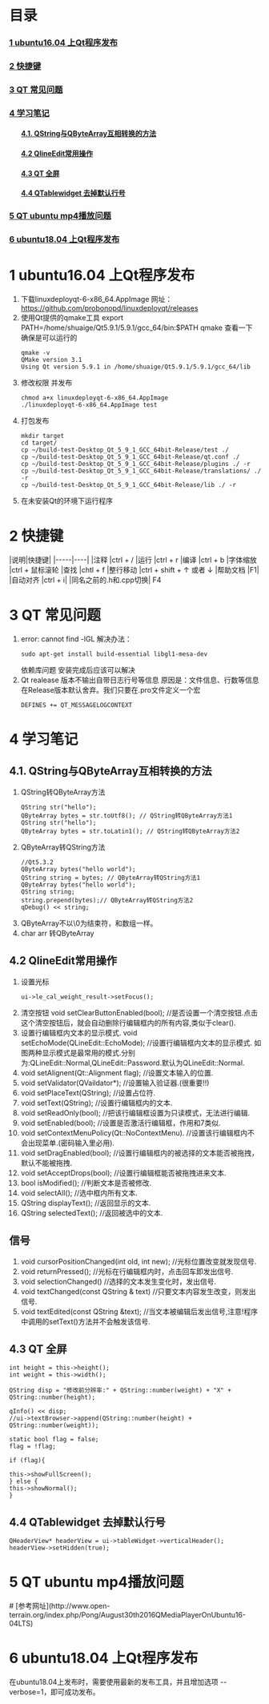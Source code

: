 # 目录
<h3><a href="#title1">1 ubuntu16.04 上Qt程序发布</a> </h3>
<h3><a href="#title2">2 快捷键</a> </h3>
<h3><a href="#title3">3 QT 常见问题</a> </h3>
<h3><a href="#title4">4 学习笔记</a> </h3>
		<h4><ul><a href="#title4.1">4.1. QString与QByteArray互相转换的方法</a> </h4>
		<h4><ul><a href="#title4.2">4.2 QlineEdit常用操作</a> </h4>
		<h4><ul><a href="#title4.3">4.3 QT 全屏</a> </h4>
		<h4><ul><a href="#title4.4">4.4 QTablewidget 去掉默认行号</a> </h4>
<h3><a href="#title5">5 QT ubuntu mp4播放问题</a> </h3>
<h3><a href="#title6">6 ubuntu18.04 上Qt程序发布</a> </h3>
<div STYLE="page-break-after: always;"></div>
 
 <h1 id="title1">1 ubuntu16.04 上Qt程序发布</h1>  

1. 下载linuxdeployqt-6-x86_64.AppImage 网址：
https://github.com/probonopd/linuxdeployqt/releases
2. 使用Qt提供的qmake工具
export PATH=/home/shuaige/Qt5.9.1/5.9.1/gcc_64/bin:$PATH
qmake 查看一下 确保是可以运行的
	```
	qmake -v
	QMake version 3.1
	Using Qt version 5.9.1 in /home/shuaige/Qt5.9.1/5.9.1/gcc_64/lib
	```
3. 修改权限 并发布
	```
	chmod a+x linuxdeployqt-6-x86_64.AppImage
	./linuxdeployqt-6-x86_64.AppImage test
	```
4. 打包发布
	```
	mkdir target
	cd target/
	cp ~/build-test-Desktop_Qt_5_9_1_GCC_64bit-Release/test ./
	cp ~/build-test-Desktop_Qt_5_9_1_GCC_64bit-Release/qt.conf ./
	cp ~/build-test-Desktop_Qt_5_9_1_GCC_64bit-Release/plugins ./ -r
	cp ~/build-test-Desktop_Qt_5_9_1_GCC_64bit-Release/translations/ ./ -r
	cp ~/build-test-Desktop_Qt_5_9_1_GCC_64bit-Release/lib ./ -r
	```
5. 在未安装Qt的环境下运行程序

 <h1 id="title2">2 快捷键</h1>  
 |说明|快捷键|
 |-----|----|
 |注释 |ctrl + /
|运行 |ctrl + r
|编译 |ctrl + b
|字体缩放 |ctrl + 鼠标滚轮
|查找 |chtl + f
|整行移动 |ctrl + shift +  &uarr; 或者 &darr;
|帮助文档 |F1|
|自动对齐 |ctrl + i|
|同名之前的.h和.cpp切换| F4
 
 <h1 id="title3">3 QT 常见问题</h1>  
 
1.  error: cannot find -lGL
	解决办法：
	```
	sudo apt-get install build-essential libgl1-mesa-dev
	```
	 依赖库问题 安装完成后应该可以解决
2. Qt realease 版本不输出自带日志行号等信息
	原因是：文件信息、行数等信息在Release版本默认舍弃。我们只要在.pro文件定义一个宏
	```
	DEFINES += QT_MESSAGELOGCONTEXT
	```
 <h1 id="title4">4 学习笔记</h1>  
 
 <h2 id="title4.1">4.1. QString与QByteArray互相转换的方法</h2>  		

1. QString转QByteArray方法
	```
	QString str("hello");
	QByteArray bytes = str.toUtf8(); // QString转QByteArray方法1
	QString str("hello");
	QByteArray bytes = str.toLatin1(); // QString转QByteArray方法2
	```
2. QByteArray转QString方法
	```
	//Qt5.3.2
	QByteArray bytes("hello world");
	QString string = bytes; // QByteArray转QString方法1
	QByteArray bytes("hello world");
	QString string;
	string.prepend(bytes);// QByteArray转QString方法2
	qDebug() << string;
	```
3. QByteArray不以\0为结束符，和数组一样。
4. char arr 转QByteArray

 <h2 id="title4.2">4.2 QlineEdit常用操作</h2>  	
 
1. 设置光标
	```
	ui->le_cal_weight_result->setFocus();
	```
2. 清空按钮
void setClearButtonEnabled(bool); //是否设置一个清空按钮.点击这个清空按钮后，就会自动删除行编辑框内的所有内容,类似于clear().
3. 设置行编辑框内文本的显示模式.
void setEchoMode(QLineEdit::EchoMode); //设置行编辑框内文本的显示模式.
如图两种显示模式是最常用的模式.分别为:QLineEdit::Normal,QLineEdit::Password.默认为QLineEdit::Normal.
4. void setAlignent(Qt::Alignment flag); //设置文本输入的位置.
5. void setValidator(QVaildator*); //设置输入验证器.(很重要!!)
6. void setPlaceText(QString); //设置占位符.
7. void setText(QString); //设置行编辑框内的文本.
8. void setReadOnly(bool); //把该行编辑框设置为只读模式，无法进行编辑.
9. void setEnabled(bool); //设置是否激活行编辑框，作用和7类似.
10. void setContextMenuPolicy(Qt::NoContextMenu). //设置该行编辑框内不会出现菜单.(密码输入里必用).
11. void setDragEnabled(bool); //设置行编辑框内的被选择的文本能否被拖拽，默认不能被拖拽.
12. void setAcceptDrops(bool); //设置行编辑框能否被拖拽进来文本.
13. bool isModified(); //判断文本是否被修改.
14. void selectAll(); //选中框内所有文本.
15. QString displayText(); //返回显示的文本.
16. QString selectedText(); //返回被选中的文本.

## 信号
1. void cursorPositionChanged(int old, int new); //光标位置改变就发现信号.
2. void returnPressed(); //光标在行编辑框内时，点击回车即发出信号.
3. void selectionChanged() //选择的文本发生变化时，发出信号.
4. void textChanged(const QString & text) //只要文本内容发生改变，则发出信号.
5. void textEdited(const QString &text); //当文本被编辑后发出信号,注意!程序中调用的setText()方法并不会触发该信号.


 <h2 id="title4.3">4.3 QT 全屏</h2>  

```
int height = this->height();
int weight = this->width();

QString disp = "修改前分辨率:" + QString::number(weight) + "X" + QString::number(height);

qInfo() << disp;
//ui->textBrowser->append(QString::number(height) + QString::number(weight));

static bool flag = false;
flag = !flag;

if (flag){

this->showFullScreen();
} else {
this->showNormal();
}
```
 <h2 id="title4.4">4.4 QTablewidget 去掉默认行号</h2>  

```
QHeaderView* headerView = ui->tableWidget->verticalHeader();
headerView->setHidden(true);
```
 
 <h1 id="title5">5 QT ubuntu mp4播放问题</h1>  
# 
[参考网址](http://www.open-terrain.org/index.php/Pong/August30th2016QMediaPlayerOnUbuntu16-04LTS)
 
 <h1 id="title6">6 ubuntu18.04 上Qt程序发布</h1>  

在ubuntu18.04上发布时，需要使用最新的发布工具，并且增加选项
--verbose=1，即可成功发布。
 

<!--stackedit_data:
eyJoaXN0b3J5IjpbLTE3NjQ1MTAyMzAsLTE0MjU3NzIyMzMsMj
AyNDI2MjE2OCwxNzg0MTQxNzM4LC05OTkyNzkzMDYsMTEyNzgy
MDcwNSw2NjI3NTk2MCwtMTc1ODI4NDMwNyw5NDI0NzQ5MjQsLT
IwMDA0MDY3MzAsMTE4ODUzMDE5MF19
-->
